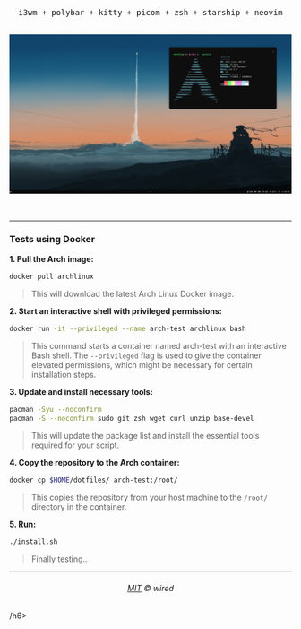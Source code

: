<div align="center">
  <samp>i3wm + polybar + kitty + picom + zsh + starship + neovim</samp>
</div>
<br>

![i3wm](assets/i3.png)

<br>

----

### Tests using Docker

**1. Pull the Arch image:**

```bash
docker pull archlinux
```

> This will download the latest Arch Linux Docker image.

**2. Start an interactive shell with privileged permissions:**

```bash
docker run -it --privileged --name arch-test archlinux bash
```

> This command starts a container named arch-test with an interactive Bash shell. The `--privileged` flag is used to give the container elevated permissions, which might be necessary for certain installation steps.

**3. Update and install necessary tools:**

```bash
pacman -Syu --noconfirm
pacman -S --noconfirm sudo git zsh wget curl unzip base-devel
```

> This will update the package list and install the essential tools required for your script.

**4. Copy the repository to the Arch container:**
```bash
docker cp $HOME/dotfiles/ arch-test:/root/
```

> This copies the repository from your host machine to the `/root/` directory in the container.

**5. Run:**

```bash
./install.sh
```

> Finally testing..

----

<h6 align="center">
  <a href="https://raw.githubusercontent.com/northbot/dotfiles/edit/main/LICENSE">MIT</a>
  © wired
</h6>
/h6>
